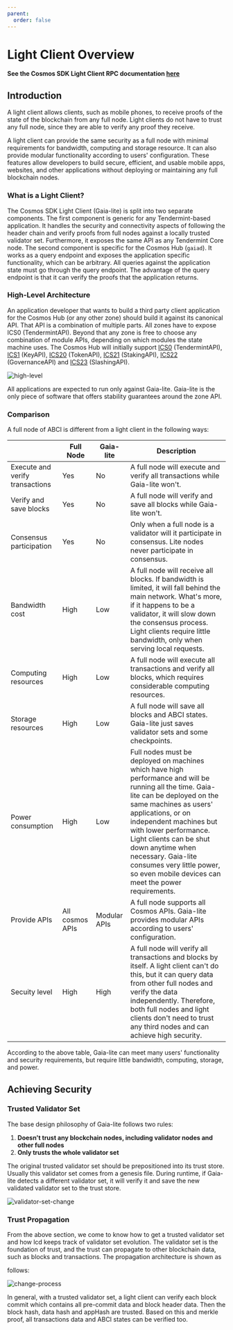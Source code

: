 ```yaml
---
parent:
  order: false
---
```


# Light Client Overview

**See the Cosmos SDK Light Client RPC documentation [here](https://cosmos.network/rpc/)**

## Introduction

A light client allows clients, such as mobile phones, to receive proofs of the state of the blockchain from any full node. Light clients do not have to trust any full node, since they are able to verify any proof they receive.

A light client can provide the same security as a full node with minimal requirements for bandwidth, computing and storage resource. It can also provide modular functionality according to users' configuration. These features allow developers to build secure, efficient, and usable mobile apps, websites, and other applications without deploying or maintaining any full blockchain nodes.

### What is a Light Client?

The Cosmos SDK Light Client (Gaia-lite) is split into two separate components. The first component is generic for any Tendermint-based application. It handles the security and connectivity aspects of following the header chain and verify proofs from full nodes against a locally trusted validator set. Furthermore, it exposes the same API as any Tendermint Core node. The second component is specific for the Cosmos Hub (`gaiad`). It works as a query endpoint and exposes the application specific functionality, which can be arbitrary. All queries against the application state must go through the query endpoint. The advantage of the query endpoint is that it can verify the proofs that the application returns.

### High-Level Architecture

An application developer that wants to build a third party client application for the Cosmos Hub (or any other zone) should build it against its canonical API. That API is a combination of multiple parts. All zones have to expose ICS0 (TendermintAPI). Beyond that any zone is free to choose any combination of module APIs, depending on which modules the state machine uses. The Cosmos Hub will initially support [ICS0](https://cosmos.network/rpc/#/ICS0) (TendermintAPI), [ICS1](https://cosmos.network/rpc/#/ICS1) (KeyAPI), [ICS20](https://cosmos.network/rpc/#/ICS20) (TokenAPI), [ICS21](https://cosmos.network/rpc/#/ICS21) (StakingAPI), [ICS22](https://cosmos.network/rpc/#/ICS22) (GovernanceAPI) and [ICS23](https://cosmos.network/rpc/#/ICS23) (SlashingAPI).

![high-level](./pics/high-level.png)

All applications are expected to run only against Gaia-lite. Gaia-lite is the only piece of software that offers stability guarantees around the zone API.

### Comparison

A full node of ABCI is different from a light client in the following ways:

|                                 | Full Node       | Gaia-lite    | Description                                                                                                                                                                                                                                                                                                                                                                              |
| ------------------------------- | --------------- | ------------ | ---------------------------------------------------------------------------------------------------------------------------------------------------------------------------------------------------------------------------------------------------------------------------------------------------------------------------------------------------------------------------------------- |
| Execute and verify transactions | Yes             | No           | A full node will execute and verify all transactions while Gaia-lite won't.                                                                                                                                                                                                                                                                                                              |
| Verify and save blocks          | Yes             | No           | A full node will verify and save all blocks while Gaia-lite won't.                                                                                                                                                                                                                                                                                                                       |
| Consensus participation         | Yes             | No           | Only when a full node is a validator will it participate in consensus. Lite nodes never participate in consensus.                                                                                                                                                                                                                                                                        |
| Bandwidth cost                  | High            | Low          | A full node will receive all blocks. If bandwidth is limited, it will fall behind the main network. What's more, if it happens to be a validator, it will slow down the consensus process. Light clients require little bandwidth, only when serving local requests.                                                                                                                     |
| Computing resources             | High            | Low          | A full node will execute all transactions and verify all blocks, which requires considerable computing resources.                                                                                                                                                                                                                                                                        |
| Storage resources               | High            | Low          | A full node will save all blocks and ABCI states. Gaia-lite just saves validator sets and some checkpoints.                                                                                                                                                                                                                                                                              |
| Power consumption               | High            | Low          | Full nodes must be deployed on machines which have high performance and will be running all the time. Gaia-lite can be deployed on the same machines as users' applications, or on independent machines but with lower performance. Light clients can be shut down anytime when necessary. Gaia-lite consumes very little power, so even mobile devices can meet the power requirements. |
| Provide APIs                    | All cosmos APIs | Modular APIs | A full node supports all Cosmos APIs. Gaia-lite provides modular APIs according to users' configuration.                                                                                                                                                                                                                                                                                 |
| Secuity level                   | High            | High         | A full node will verify all transactions and blocks by itself. A light client can't do this, but it can query data from other full nodes and verify the data independently. Therefore, both full nodes and light clients don't need to trust any third nodes and can achieve high security.                                                                                              |

According to the above table, Gaia-lite can meet many users' functionality and security requirements, but require little bandwidth, computing, storage, and power.

## Achieving Security

### Trusted Validator Set

The base design philosophy of Gaia-lite follows two rules:

1. **Doesn't trust any blockchain nodes, including validator nodes and other full nodes**
2. **Only trusts the whole validator set**

The original trusted validator set should be prepositioned into its trust store. Usually this validator set comes from a genesis file. During runtime, if Gaia-lite detects a different validator set, it will verify it and save the new validated validator set to the trust store.

![validator-set-change](./pics/validatorSetChange.png)

### Trust Propagation

From the above section, we come to know how to get a trusted validator set and how lcd keeps track of validator set evolution. The validator set is the foundation of trust, and the trust can propagate to other blockchain data, such as blocks and transactions. The propagation architecture is shown as

follows:

![change-process](./pics/trustPropagate.png)

In general, with a trusted validator set, a light client can verify each block commit which contains all pre-commit data and block header data. Then the block hash, data hash and appHash are trusted. Based on this and merkle proof, all transactions data and ABCI states can be verified too.

